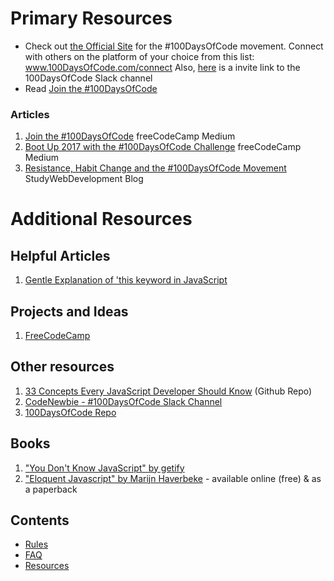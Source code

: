 # Primary Resources

*  Check out [the Official Site](http://100daysofcode.com/) for the #100DaysOfCode movement. Connect with others on the platform of your choice from this list: www.100DaysOfCode.com/connect
    Also, [here](https://join.slack.com/t/100xcode/shared_invite/zt-eivg7x1x-wgNPDh7ug_u4GcUwZNT8Zg) is a invite link to the 100DaysOfCode Slack channel
*  Read [Join the #100DaysOfCode](https://medium.freecodecamp.com/join-the-100daysofcode-556ddb4579e4)

### Articles
1. [Join the #100DaysOfCode](https://medium.freecodecamp.com/join-the-100daysofcode-556ddb4579e4) freeCodeCamp Medium
2. [Boot Up 2017 with the #100DaysOfCode Challenge](https://medium.freecodecamp.com/start-2017-with-the-100daysofcode-improved-and-updated-18ce604b237b) freeCodeCamp Medium 
3. [Resistance, Habit Change and the #100DaysOfCode Movement](https://studywebdevelopment.com/100-days-of-code.html) StudyWebDevelopment Blog

# Additional Resources

## Helpful Articles
1. [Gentle Explanation of 'this keyword in JavaScript](http://rainsoft.io/gentle-explanation-of-this-in-javascript/)

## Projects and Ideas
1. [FreeCodeCamp](https://www.freecodecamp.com)

## Other resources
1. [33 Concepts Every JavaScript Developer Should Know](https://github.com/leonardomso/33-js-concepts) (Github Repo)
2. [CodeNewbie - #100DaysOfCode Slack Channel](https://codenewbie.typeform.com/to/uwsWlZ)
3. [100DaysOfCode Repo](https://github.com/kallaway/100-days-of-code)

## Books

1. ["You Don't Know JavaScript" by getify](https://github.com/getify/You-Dont-Know-JS) 
2. ["Eloquent Javascript" by Marijn Haverbeke](http://eloquentjavascript.net/) - available online (free) & as a paperback

## Contents
* [Rules](rules.md)
* [FAQ](FAQ.md)
* [Resources](resources.md)
